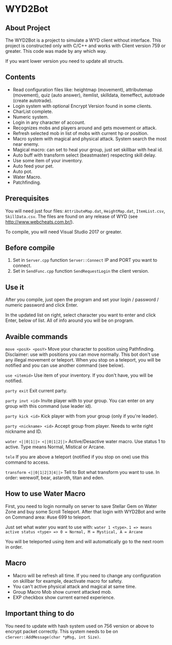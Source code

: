 # WYD2Bot
## About Project
The WYD2Bot is a project to simulate a WYD client without interface. This project is constructed only with C/C++ and works with Client version 759 or greater.
This code was made by any which way. 

If you want lower version you need to update all structs.

## Contents
- Read configuration files like: heightmap (movement), attributemap (movement), quiz (auto answer), itemlist, skilldata, itemeffect, autotrade (create autotrade).
- Login system with optional Encrypt Version found in some clients.
- CharList complete.
- Numeric system.
- Login in any character of account.
- Recognizes mobs and players around and gets movement or attack.
- Refresh selected mob in list of mobs with current hp or position.
- Macro system with magical and physical attack. System search the most near enemy.
- Magical macro: can set to heal your group, just set skillbar with heal id.
- Auto buff with transform select (beastmaster) respecting skill delay.
- Use some item of your inventory.
- Auto feed your pet.
- Auto pot.
- Water Macro.
- Patchfinding.

## Prerequisites
You will need just four files: `AttributeMap.dat`, `HeightMap.dat`, `ItemList.csv`, `SkillData.csv`.
The files are found on any release of WYD (see http://www.webcheats.com.br/).

To compile, you will need Visual Studio 2017 or greater.

## Before compile
1. Set in `Server.cpp` function `Server::Connect` IP and PORT you want to connect.
2. Set in `SendFunc.cpp` function `SendRequestLogin` the client version.

## Use it
After you compile, just open the program and set your login / password / numeric password and click Enter.

In the updated list on right, select character you want to enter and click Enter, below of list. All of info around you will be on program.

## Avaible commands

`move <posX> <posY>`
Move your character to position using Pathfinding.
Disclaimer: use with positions you can move normally. This bot don't use any illegal movement or teleport.
When you stop on a teleport, you will be notified and you can use another command (see below).

`use <itemid>`
Use item of your inventory. If you don't have, you will be notified.

`party exit`
Exit current party.

`party invt <id>`
Invite player with <id> to your group. You can enter on any group with this command (use leader id).

`party kick <id>`
Kick player with <id> from your group (only if you're leader).

`party <nickname> <id>`
Accept group from <nickname> <id> player. Needs to write right nickname and ID.

`water <||0|1||> <||0|1|2||>`
Active/Desactive water macro. Use status 1 to active. Type means Normal, Mistical or Arcane.

`tele`
If you are above a teleport (notified if you stop on one) use this command to access.

`transform <||0|1|2|3|4||>`
Tell to Bot what transform you want to use. In order: werewolf, bear, astaroth, titan and eden.

## How to use Water Macro
First, you need to login normally on server to save Stellar Gem on Water Zone and buy some Scroll Teleport.
After that login with WYD2Bot and write on Command area: #use 699 to teleport.

Just set what water you want to use with: `water 1 <type>`.
`1 => means active status
<type> => 0 = Normal, M = Mystical, A = Arcane`

You will be teleported using item and will automatically go to the next room in order.

## Macro
- Macro will be refresh all time. If you need to change any configuration on skillbar for example, deactivate macro for safety.
- You can't active physical attack and magical at same time.
- Group Macro Mob show current attacked mob.
- EXP checkbox show current earned experience.

## Important thing to do
You need to update with hash system used on 756 version or above to encrypt packet correctly.
This system needs to be on `cServer::AddMessage(char *pMsg, int Size)`. 
